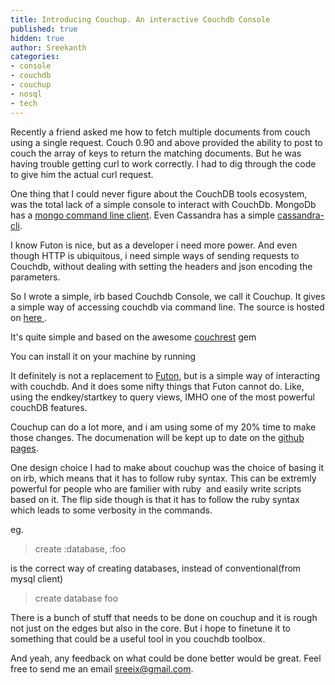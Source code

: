 ```yaml
---
title: Introducing Couchup. An interactive Couchdb Console
published: true
hidden: true
author: Sreekanth
categories:
- console
- couchdb
- couchup
- nosql
- tech
---
```


Recently a friend asked me how to fetch multiple documents from couch
using a single request. Couch 0.90 and above provided the ability to
post to couch the array of keys to return the matching documents. But
he was having trouble getting curl to work correctly. I had to dig
through the code to give him the actual curl request.


One thing that I could never figure about the CouchDB tools ecosystem,
was the total lack of a simple console to interact with
CouchDb. MongoDb has a [mongo command line
client](http://www.mongodb.org/display/DOCS/mongo+-+The+Interactive+Shell). Even
Cassandra has a simple
[cassandra-cli](http://wiki.apache.org/cassandra/CassandraCli).

I know Futon is nice, but as a developer i need more power. And even
though HTTP is ubiquitous, i need simple ways of sending requests to
Couchdb, without dealing with setting the headers and json encoding
the parameters.

So I wrote a simple, irb based Couchdb Console, we call it Couchup. It
gives a simple way of accessing couchdb via command line. The source
is hosted on [here ](https://github.com/sreeix/couchup).

It's quite simple and based on the awesome
[couchrest](http://github.com/couchrest/couchrest) gem

You can install it on your machine by running

<script src="https://gist.github.com/847248.js">
</script>

It definitely is not a replacement to
[Futon](http://wiki.apache.org/couchdb/Getting_started_with_Futon),
but is a simple way of interacting with couchdb. And it does some
nifty things that Futon cannot do. Like, using the endkey/startkey to
query views, IMHO one of the most powerful couchDB features.

Couchup can do a lot more, and i am using some of my 20% time to make
those changes. The documenation will be kept up to date on the [github
pages](https://github.com/sreeix/couchup/blob/master/Readme.markdown).

One design choice I had to make about couchup was the choice of basing
it on irb, which means that it has to follow ruby syntax. This can be
extremly powerful for people who are familier with ruby&nbsp; and
easily write scripts based on it. The flip side though is that it has
to follow the ruby syntax which leads to some verbosity in the
commands.

eg.

> create :database, :foo

is the correct way of creating databases, instead of conventional(from
mysql client)

> create database foo

There is a bunch of stuff that needs to be done on couchup and it is
rough not just on the edges but also in the core. But i hope to
finetune it to something that could be a useful tool in you couchdb
toolbox.

And yeah, any feedback on what could be done better would be
great. Feel free to send me an email
[sreeix@gmail.com](mailto:sreeix@gmail.com).
